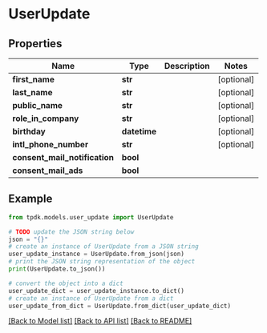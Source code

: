 # UserUpdate



## Properties

Name | Type | Description | Notes
------------ | ------------- | ------------- | -------------
**first_name** | **str** |  | [optional] 
**last_name** | **str** |  | [optional] 
**public_name** | **str** |  | [optional] 
**role_in_company** | **str** |  | [optional] 
**birthday** | **datetime** |  | [optional] 
**intl_phone_number** | **str** |  | [optional] 
**consent_mail_notification** | **bool** |  | 
**consent_mail_ads** | **bool** |  | 

## Example

```python
from tpdk.models.user_update import UserUpdate

# TODO update the JSON string below
json = "{}"
# create an instance of UserUpdate from a JSON string
user_update_instance = UserUpdate.from_json(json)
# print the JSON string representation of the object
print(UserUpdate.to_json())

# convert the object into a dict
user_update_dict = user_update_instance.to_dict()
# create an instance of UserUpdate from a dict
user_update_from_dict = UserUpdate.from_dict(user_update_dict)
```
[[Back to Model list]](../README.md#documentation-for-models) [[Back to API list]](../README.md#documentation-for-api-endpoints) [[Back to README]](../README.md)



